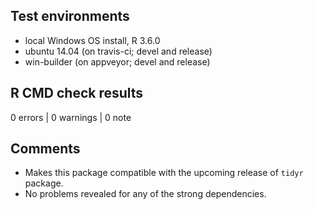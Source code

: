## Test environments
* local Windows OS install, R 3.6.0
* ubuntu 14.04 (on travis-ci; devel and release)
* win-builder (on appveyor; devel and release)

## R CMD check results

0 errors | 0 warnings | 0 note

## Comments

- Makes this package compatible with the upcoming release of `tidyr` package.
- No problems revealed for any of the strong dependencies. 
